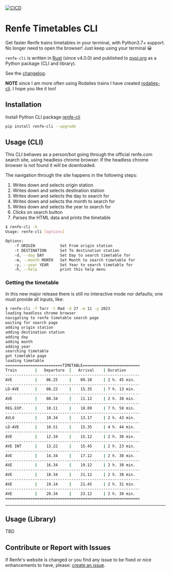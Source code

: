 [![CICD](https://github.com/gerardcl/renfe-cli/actions/workflows/CICD.yml/badge.svg)](https://github.com/gerardcl/renfe-cli/actions/workflows/CICD.yml)

# Renfe Timetables CLI

Get faster Renfe trains timetables in your terminal, with Python3.7+ support.
No longer need to open the browser! Just keep using your terminal 😀

`renfe-cli` is written in [Rust](https://www.rust-lang.org/) (since v4.0.0) and published to [pypi.org](https://pypi.org/project/renfe-cli/) as a Python package (CLI and library).

See the [changelog](https://github.com/gerardcl/renfe-cli/blob/master/CHANGELOG.md).

**NOTE** since I am more often using Rodalies trains I have created [rodalies-cli](https://github.com/gerardcl/rodalies-cli). I hope you like it too!

## Installation

Install Python CLI package [renfe-cli](https://pypi.org/project/renfe-cli/)

```bash
pip install renfe-cli --upgrade
```

## Usage (CLI)

This CLI behaves as a person/bot going through the official renfe.com search site, using headless chrome browser.
If the headless chrome browser is not found it will be downloaded.

The navigation through the site happens in the following steps:

1. Writes down and selects origin station
2. Writes down and selects destination station
3. Writes down and selects the day to search for
4. Writes down and selects the month to search for
5. Writes down and selects the year to search for
6. Clicks on search button
7. Parses the HTML data and prints the timetable

```bash
$ renfe-cli -h
Usage: renfe-cli [options]

Options:
    -f ORIGIN           Set From origin station
    -t DESTINATION      Set To destination station
    -d, --day DAY       Set Day to search timetable for
    -m, --month MONTH   Set Month to search timetable for
    -y, --year YEAR     Set Year to search timetable for
    -h, --help          print this help menu
```

### **Getting the timetable**

In this new major release there is still no interactive mode nor defaults; one must provide all inputs, like:

```bash
$ renfe-cli -f Tarr -t Mad -d 27 -m 11 -y 2023
loading headless chrome browser
navigating to renfe timetable search page
waiting for search page
adding origin station
adding destination station
adding day
adding month
adding year
searching timetable
got timetable page
loading timetable
=========================TIMETABLE=========================
Train        |   Departure  |   Arrival    | Duration
-----------------------------------------------------------
AVE          |    06.25     |    09.10     | 2 h. 45 min.
-----------------------------------------------------------
LD-AVE       |    08.22     |    15.35     | 7 h. 13 min.
-----------------------------------------------------------
AVE          |    08.34     |    11.12     | 2 h. 38 min.
-----------------------------------------------------------
REG.EXP.     |    10.11     |    18.09     | 7 h. 58 min.
-----------------------------------------------------------
AVLO         |    10.34     |    13.17     | 2 h. 43 min.
-----------------------------------------------------------
LD-AVE       |    10.51     |    15.35     | 4 h. 44 min.
-----------------------------------------------------------
AVE          |    12.34     |    15.12     | 2 h. 38 min.
-----------------------------------------------------------
AVE INT      |    13.22     |    15.45     | 2 h. 23 min.
-----------------------------------------------------------
AVE          |    14.34     |    17.12     | 2 h. 38 min.
-----------------------------------------------------------
AVE          |    16.34     |    19.12     | 2 h. 38 min.
-----------------------------------------------------------
AVE          |    18.34     |    21.12     | 2 h. 38 min.
-----------------------------------------------------------
AVE          |    19.14     |    21.45     | 2 h. 31 min.
-----------------------------------------------------------
AVE          |    20.34     |    23.12     | 2 h. 38 min.
===========================================================
```

---

## Usage (Library)

TBD

## Contribute or Report with Issues

If Renfe's website is changed or you find any issue to be fixed or nice enhancements to have, please: [create an issue](https://github.com/gerardcl/renfe-cli/issues).
